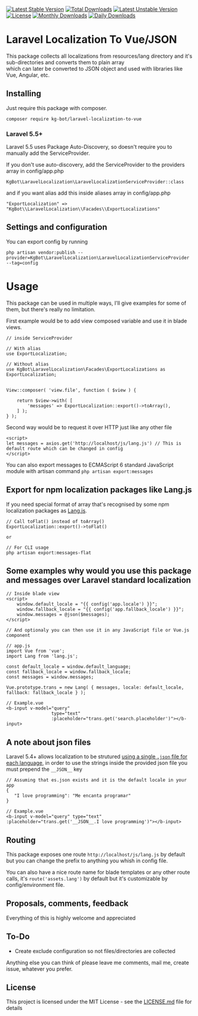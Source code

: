 [![Latest Stable Version](https://poser.pugx.org/kg-bot/laravel-localization-to-vue/v/stable)](https://packagist.org/packages/kg-bot/laravel-localization-to-vue)
[![Total Downloads](https://poser.pugx.org/kg-bot/laravel-localization-to-vue/downloads)](https://packagist.org/packages/kg-bot/laravel-localization-to-vue)
[![Latest Unstable Version](https://poser.pugx.org/kg-bot/laravel-localization-to-vue/v/unstable)](https://packagist.org/packages/kg-bot/laravel-localization-to-vue)
[![License](https://poser.pugx.org/kg-bot/laravel-localization-to-vue/license)](https://packagist.org/packages/kg-bot/laravel-localization-to-vue)
[![Monthly Downloads](https://poser.pugx.org/kg-bot/laravel-localization-to-vue/d/monthly)](https://packagist.org/packages/kg-bot/laravel-localization-to-vue)
[![Daily Downloads](https://poser.pugx.org/kg-bot/laravel-localization-to-vue/d/daily)](https://packagist.org/packages/kg-bot/laravel-localization-to-vue)

# Laravel Localization To Vue/JSON

This package collects all localizations from resources/lang directory and it's sub-directories and converts them to plain array  
which can later be converted to JSON object and used with libraries like Vue, Angular, etc.

## Installing

Just require this package with composer.

```
composer require kg-bot/laravel-localization-to-vue
```

### Laravel 5.5+

Laravel 5.5 uses Package Auto-Discovery, so doesn't require you to manually add the ServiceProvider.

If you don't use auto-discovery, add the ServiceProvider to the providers array in config/app.php
``` 
KgBot\LaravelLocalization\LaravelLocalizationServiceProvider::class
```

and if you want alias add this inside aliases array in config/app.php
```
"ExportLocalization" => "KgBot\\LaravelLocalization\\Facades\\ExportLocalizations"
```

## Settings and configuration

You can export config by running 

```
php artisan vendor:publish --provider=KgBot\LaravelLocalization\LaravelLocalizationServiceProvider --tag=config
```

# Usage

This package can be used in multiple ways, I'll give examples for some of them, but there's really no limitation.

First example would be to add view composed variable and use it in blade views.

```
// inside ServiceProvider

// With alias
use ExportLocalization;

// Without alias
use KgBot\LaravelLocalization\Facades\ExportLocalizations as ExportLocalization;


View::composer( 'view.file', function ( $view ) {

    return $view->with( [
        'messages' => ExportLocalization::export()->toArray(),
    ] );
} );
```

Second way would be to request it over HTTP just like any other file

```
<script>
let messages = axios.get('http://localhost/js/lang.js') // This is default route which can be changed in config
</script>
```

You can also export messages to ECMAScript 6 standard JavaScript module with artisan command
```` php artisan export:messages ````

## Export for npm localization packages like Lang.js
If you need special format of array that's recognised by some npm localization packages as [Lang.js](https://github.com/rmariuzzo/Lang.js).

```
// Call toFlat() instead of toArray()
ExportLocalization::export()->toFlat()

or

// For CLI usage
php artisan export:messages-flat

```

## Some examples why would you use this package and messages over Laravel standard localization

```
// Inside blade view
<script>
    window.default_locale = "{{ config('app.locale') }}";
    window.fallback_locale = "{{ config('app.fallback_locale') }}";
    window.messages = @json($messages);
</script>

// And optionaly you can then use it in any JavaScript file or Vue.js component

// app.js
import Vue from 'vue';
import Lang from 'lang.js';

const default_locale = window.default_language;
const fallback_locale = window.fallback_locale;
const messages = window.messages;

Vue.prototype.trans = new Lang( { messages, locale: default_locale, fallback: fallback_locale } );

// Example.vue
<b-input v-model="query"
                 type="text"
                 :placeholder="trans.get('search.placeholder')"></b-input>
``` 

## A note about json files

Laravel 5.4+ allows localization to be strutured [using a single `.json` file for each language](https://laravel.com/docs/5.7/localization#using-translation-strings-as-keys), in order to use the strings inside the provided json file you must prepend the `__JSON__` key

```
// Assuming that es.json exists and it is the default locale in your app
{
   "I love programming": "Me encanta programar"
}

// Example.vue
<b-input v-model="query" type="text" :placeholder="trans.get('__JSON__.I love programming')"></b-input>
```

## Routing

This package exposes one route `http://localhost/js/lang.js` by default but you can change the prefix to anything you whish in config file.  

You can also have a nice route name for blade templates or any other route calls, it's `route('assets.lang')` by default but it's customizable by config/environment file.

## Proposals, comments, feedback

Everything of this is highly welcome and appreciated

## To-Do

+ Create exclude configuration so not files/directories are collected

Anything else you can think of please leave me comments, mail me, create issue, whatever you prefer.

## License

This project is licensed under the MIT License - see the [LICENSE.md](LICENSE.md) file for details
